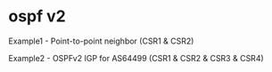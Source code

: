 # ospf v2

Example1 - Point-to-point neighbor (CSR1 & CSR2)

Example2 - OSPFv2 IGP for AS64499 (CSR1 & CSR2 & CSR3 & CSR4)

